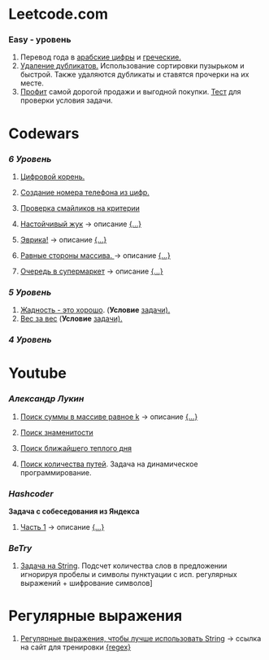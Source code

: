 # Leetcode.com

### Easy - уровень

1. Перевод года в [арабские цифры](leetcode.com/src/main/java/easy/roman/Alfa.java )
   и [греческие.](leetcode.com/src/main/java/easy/roman/Roman.java)
2. [Удаление дубликатов.](leetcode.com/src/main/java/easy/array/remove/Remove.java) Использование сортировки пузырьком и
   быстрой. Также удаляются дубликаты и ставятся прочерки на их месте.
3. [Профит](leetcode.com/src/main/java/easy/array/time/Solution.java)
   самой дорогой продажи и выгодной покупки. [Тест](leetcode.com/src/test/java/easy/array/time/SolutionTest.java) для
   проверки условия задачи.

# Codewars

### ***6 Уровень***

1. [Цифровой корень.](src/main/java/codewars/sixkyu/DRoot.java)

2. [Создание номера телефона из цифр.](src/main/java/codewars/sixkyu/Kata.java)

3. [Проверка смайликов на критерии](src/main/java/codewars/sixkyu/SmileFaces.java)

4. [Настойчивый жук](src/main/java/codewars/sixkyu/Persist.java)
   ->
   описание [{...}](https://github.com/neo7976/Java-Workout/tree/main/src/main/java/codewars/sixkyu#%D0%BD%D0%B0%D1%81%D1%82%D0%BE%D0%B9%D1%87%D0%B8%D0%B2%D1%8B%D0%B9-%D0%B6%D1%83%D0%BA)

5. [Эврика!](src/main/java/codewars/sixkyu/SumDigPower.java)
   ->
   описание [{...}](https://github.com/neo7976/Java-Workout/tree/main/src/main/java/codewars/sixkyu#%D0%B2%D0%BE%D0%B7%D1%8C%D0%BC%D0%B8%D1%82%D0%B5-%D1%87%D0%B8%D1%81%D0%BB%D0%BE-%D0%B8-%D0%BF%D1%80%D0%BE%D1%81%D1%83%D0%BC%D0%BC%D0%B8%D1%80%D1%83%D0%B9%D1%82%D0%B5-%D0%B5%D0%B3%D0%BE-%D1%86%D0%B8%D1%84%D1%80%D1%8B-%D0%B2%D0%BE%D0%B7%D0%B2%D0%B5%D0%B4%D0%B5%D0%BD%D0%BD%D1%8B%D0%B5-%D0%B2-%D0%BF%D0%BE%D1%81%D0%BB%D0%B5%D0%B4%D0%BE%D0%B2%D0%B0%D1%82%D0%B5%D0%BB%D1%8C%D0%BD%D1%8B%D0%B5-%D1%81%D1%82%D0%B5%D0%BF%D0%B5%D0%BD%D0%B8-%D0%B8-%D1%8D%D0%B2%D1%80%D0%B8%D0%BA%D0%B0)

6. [Равные стороны массива. ](src/main/java/codewars/sixkyu/KataTwo.java )
   ->
   описание [{...}](https://github.com/neo7976/Java-Workout/tree/main/src/main/java/codewars/sixkyu#%D1%80%D0%B0%D0%B2%D0%BD%D1%8B%D0%B5-%D1%81%D1%82%D0%BE%D1%80%D0%BE%D0%BD%D1%8B-%D0%BC%D0%B0%D1%81%D1%81%D0%B8%D0%B2%D0%B0)
7. [Очередь в супермаркет](src/main/java/codewars/sixkyu/Solution.java)
   -> описание [{...}]()

### ***5 Уровень***

1. [Жадность - это хорошо](src/main/java/codewars/fivekyu/Greed.java). (**Условие**
   [задачи).](https://github.com/neo7976/Java-Workout/blob/main/src/main/java/codewars/fivekyu/README.md#%D0%B6%D0%B0%D0%B4%D0%BD%D0%BE%D1%81%D1%82%D1%8C-%D1%8D%D1%82%D0%BE-%D1%85%D0%BE%D1%80%D0%BE%D1%88%D0%BE)
2. [Вес за вес](src/main/java/codewars/fivekyu/WeightSort.java) (**Условие**
   [задачи).](https://github.com/neo7976/Java-Workout/tree/main/src/main/java/codewars/fivekyu#%D0%B2%D0%B5%D1%81-%D0%B7%D0%B0-%D0%B2%D0%B5%D1%81)

### ***4 Уровень***

# Youtube

### ***Александр Лукин***

1. [Поиск суммы в массиве равное k](src/main/java/youtube/alexlukin/TwoSum.java) -> описание [{...}]()

2. [Поиск знаменитости](src/main/java/youtube/alexlukin/celebrity/Celebrity.java)

3. [Поиск ближайшего теплого дня](src/main/java/youtube/alexlukin/weather/Weather.java)

4. [Поиск количества путей](src/main/java/youtube/alexlukin/wayrobot). Задача на динамическое программирование.

### ***Hashcoder***

**Задача с собеседования из Яндекса**

1. [Часть 1]()
   -> описание [{...}]()

### ***BeTry***

1. [Задача на String](src/main/java/youtube/betry/string/Task.java). Подсчет количества слов в предложении 
игнорируя пробелы и символы пунктуации с исп. регулярных выражений + шифрование символов]


# Регулярные выражения 
1. [Регулярные выражения, чтобы лучше использовать String](src/main/java/regex)
   -> ссылка на сайт для тренировки [{regex}](https://regexlearn.com/learn/regex101)

